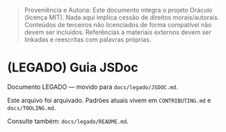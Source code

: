 > Proveniência e Autoria: Este documento integra o projeto Oráculo (licença MIT).
> Nada aqui implica cessão de direitos morais/autorais.
> Conteúdos de terceiros não licenciados de forma compatível não devem ser incluídos.
> Referências a materiais externos devem ser linkadas e reescritas com palavras próprias.

# (LEGADO) Guia JSDoc

Documento LEGADO — movido para `docs/legado/JSDOC.md`.

Este arquivo foi arquivado. Padrões atuais vivem em `CONTRIBUTING.md` e `docs/TOOLING.md`.

Consulte também: `docs/legado/README.md`.
